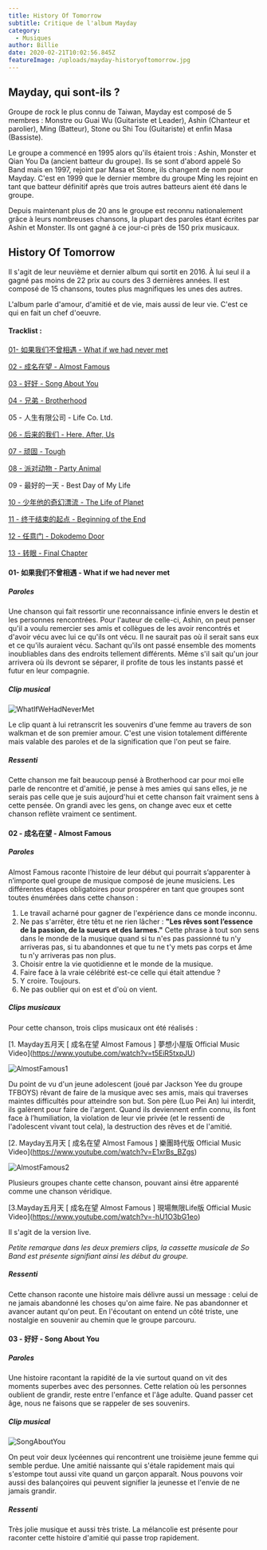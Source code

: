 ```yaml
---
title: History Of Tomorrow
subtitle: Critique de l'album Mayday
category:
  - Musiques
author: Billie
date: 2020-02-21T10:02:56.845Z
featureImage: /uploads/mayday-historyoftomorrow.jpg
---
```

## Mayday, qui sont-ils ?

Groupe de rock le plus connu de Taiwan, Mayday est composé de 5 membres : Monstre ou Guai Wu (Guitariste et Leader), Ashin (Chanteur et parolier), Ming (Batteur), Stone ou Shi Tou (Guitariste) et enfin Masa (Bassiste).

Le groupe a commencé en 1995 alors qu'ils étaient trois : Ashin, Monster et Qian You Da (ancient batteur du groupe). Ils se sont d'abord appelé So Band mais en 1997, rejoint par Masa et Stone, ils changent de nom pour Mayday. C'est en 1999 que le dernier membre du groupe Ming les rejoint en tant que batteur définitif après que trois autres batteurs aient été dans le groupe.

Depuis maintenant plus de 20 ans le groupe est reconnu nationalement grâce à leurs nombreuses chansons, la plupart des paroles étant écrites par Ashin et Monster. Ils ont gagné à ce jour-ci près de 150 prix musicaux.

## History Of Tomorrow

Il s'agit de leur neuvième et dernier album qui sortit en 2016. À lui seul il a gagné pas moins de 22 prix au cours des 3 dernières années. Il est composé de 15 chansons, toutes plus magnifiques les unes des autres.

L'album parle d'amour, d'amitié et de vie, mais aussi de leur vie. C'est ce qui en fait un chef d'oeuvre.

#### Tracklist :

[01- 如果我们不曾相遇 - What if we had never met](https://www.youtube.com/watch?v=eZMH6Mo0f9A)

[02 - 成名在望 - Almost Famous](https://www.youtube.com/watch?v=-hU1O3bG1eo)

[03 - 好好 - Song About You](https://www.youtube.com/watch?v=HxIct0i-CcA)

[04 - 兄弟 - Brotherhood](https://www.youtube.com/watch?v=TcXFY-_rDzQ)

05 - 人生有限公司 - Life Co. Ltd.

[06 - 后来的我们 - Here, After, Us](https://www.youtube.com/watch?v=pd3eV-SG23E)

[07 - 顽固 - Tough](https://www.youtube.com/watch?v=YKiMrg6rgYQ)

[08 - 派对动物 - Party Animal](https://www.youtube.com/watch?v=Fn7NLWHJw4s)

09 - 最好的一天 - Best Day of My Life

[10 - 少年他的奇幻漂流 - The Life of Planet](https://www.youtube.com/watch?v=3LmjBbP-e8U)

[11 - 终于结束的起点 - Beginning of the End](https://www.youtube.com/watch?v=Jv3zvWZlXkk)

[12 - 任意门 - Dokodemo Door](https://www.youtube.com/watch?v=lUCa4e5Mkrc)

[13 - 转眼 - Final Chapter](https://www.youtube.com/watch?v=GuqY5OViunk)

#### 01- 如果我们不曾相遇 - What if we had never met

##### Paroles

Une chanson qui fait ressortir une reconnaissance infinie envers le destin et les personnes rencontrées. Pour l'auteur de celle-ci, Ashin, on peut penser qu'il a voulu remercier ses amis et collègues de les avoir rencontrés et d'avoir vécu avec lui ce qu'ils ont vécu. Il ne saurait pas où il serait sans eux et ce qu'ils auraient vécu. Sachant qu'ils ont passé ensemble des moments inoubliables dans des endroits tellement différents. Même s'il sait qu'un jour arrivera où ils devront se séparer, il profite de tous les instants passé et futur en leur compagnie.

##### Clip musical

![](/uploads/mayday-whatifwehadnevermet.jpg "WhatIfWeHadNeverMet")

Le clip quant à lui retranscrit les souvenirs d'une femme au travers de son walkman et de son premier amour. C'est une vision totalement différente mais valable des paroles et de la signification que l'on peut se faire.

##### Ressenti

Cette chanson me fait beaucoup pensé à Brotherhood car pour moi elle parle de rencontre et d'amitié, je pense à mes amies qui sans elles, je ne serais pas celle que je suis aujourd'hui et cette chanson fait vraiment sens à cette pensée. On grandi avec les gens, on change avec eux et cette chanson reflète vraiment ce sentiment. 

#### 02 - 成名在望 - Almost Famous

##### Paroles

Almost Famous raconte l’histoire de leur début qui pourrait s’apparenter à n’importe quel groupe de musique composé de jeune musiciens. Les différentes étapes obligatoires pour prospérer en tant que groupes sont toutes énumérées dans cette chanson : 

1. Le travail acharné pour gagner de l'expérience dans ce monde inconnu.
2. Ne pas s'arrêter, être têtu et ne rien lâcher : **"Les rêves sont l’essence de la passion, de la sueurs et des larmes."** Cette phrase à tout son sens dans le monde de la musique quand si tu n'es pas passionné tu n'y arriveras pas, si tu abandonnes et que tu ne t'y mets pas corps et âme tu n'y arriveras pas non plus.
3. Choisir entre la vie quotidienne et le monde de la musique.
4. Faire face à la vraie célébrité est-ce celle qui était attendue ?
5. Y croire. Toujours.
6. Ne pas oublier qui on est et d'où on vient.

##### Clips musicaux

Pour cette chanson, trois clips musicaux ont été réalisés :

\[1. Mayday五月天 [ 成名在望 Almost Famous ] 夢想小屋版 Official Music Video](https://www.youtube.com/watch?v=t5EiR5txpJU)

![](/uploads/mayday-almostfamous1.jpg "AlmostFamous1")

Du point de vu d'un jeune adolescent (joué par Jackson Yee du groupe TFBOYS) rêvant de faire de la musique avec ses amis, mais qui traverses maintes difficultés pour atteindre son but. Son père (Luo Pei An) lui interdit, ils galèrent pour faire de l'argent. Quand ils deviennent enfin connu, ils font face à l’humiliation, la violation de leur vie privée (et le ressenti de l'adolescent vivant tout cela), la destruction des rêves et de l'amitié.

\[2. Mayday五月天 [ 成名在望 Almost Famous ] 樂團時代版 Official Music Video](<https://www.youtube.com/watch?v=E1xrBs_BZgs>)

![](/uploads/mayday-almostfamous2.jpg "AlmostFamous2")

Plusieurs groupes chante cette chanson, pouvant ainsi être apparenté comme une chanson véridique.

\[3.Mayday五月天 [ 成名在望 Almost Famous ] 現場無限Life版 Official Music Video](https://www.youtube.com/watch?v=-hU1O3bG1eo)

Il s'agit de la version live.

*Petite remarque dans les deux premiers clips, la cassette musicale de So Band est présente signifiant ainsi les début du groupe.*

##### Ressenti

Cette chanson raconte une histoire mais délivre aussi un message : celui de ne jamais abandonné les choses qu'on aime faire. Ne pas abandonner et avancer autant qu'on peut. En l'écoutant on entend un côté triste, une nostalgie en souvenir au chemin que le groupe parcouru.

#### 03 - 好好 - Song About You

##### Paroles

Une histoire racontant la rapidité de la vie surtout quand on vit des moments superbes avec des personnes. Cette relation où les personnes oublient de grandir, reste entre l'enfance et l'âge adulte. Quand passer cet âge, nous ne faisons que se rappeler de ses souvenirs.

##### Clip musical

![](/uploads/mayday-songaboutyou.PNG "SongAboutYou")

On peut voir deux lycéennes qui rencontrent une troisième jeune femme qui semble perdue. Une amitié naissante qui s'étale rapidement mais qui s'estompe tout aussi vite quand un garçon apparaît. Nous pouvons voir aussi des balançoires qui peuvent signifier la jeunesse et l'envie de ne jamais grandir.

##### Ressenti

Très jolie musique et aussi très triste. La mélancolie est présente pour raconter cette histoire d'amitié qui passe trop rapidement.
